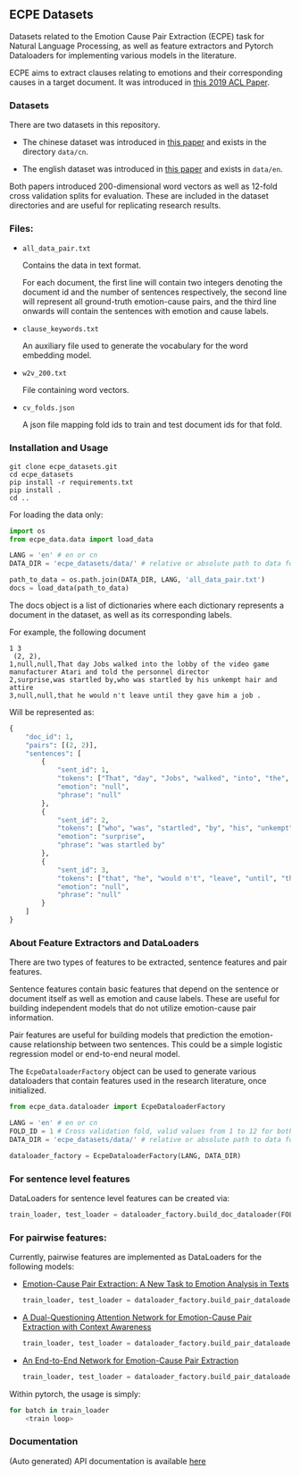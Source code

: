 ## ECPE Datasets

Datasets related to the Emotion Cause Pair Extraction (ECPE) task for Natural Language Processing, as well as feature extractors and Pytorch Dataloaders for implementing various models in the literature.

ECPE aims to extract clauses relating to emotions and their corresponding causes in a target document. It was introduced in [this 2019 ACL Paper](https://aclanthology.org/P19-1096.pdf).

### Datasets

There are two datasets in this repository.

- The chinese dataset was introduced in [this paper](https://aclanthology.org/P19-1096.pdf) and exists in the directory `data/cn`.

- The english dataset was introduced in [this paper](https://aaditya-singh.github.io/data/ECPE.pdf) and exists in `data/en`.

Both papers introduced 200-dimensional word vectors as well as 12-fold cross validation splits for evaluation. These are included in the dataset directories and are useful for replicating research results.

### Files:

- `all_data_pair.txt`

    Contains the data in text format. 

    For each document, the first line will contain two integers denoting the document id and the number of sentences respectively, the second line will represent all ground-truth emotion-cause pairs, and the third line onwards will contain the sentences with emotion and cause labels.

- `clause_keywords.txt`

    An auxiliary file used to generate the vocabulary for the word embedding model.

- `w2v_200.txt`

    File containing word vectors.

- `cv_folds.json`

    A json file mapping fold ids to train and test document ids for that fold.

### Installation and Usage

```
git clone ecpe_datasets.git
cd ecpe_datasets
pip install -r requirements.txt
pip install .
cd ..
```

For loading the data only:

```python
import os
from ecpe_data.data import load_data

LANG = 'en' # en or cn
DATA_DIR = 'ecpe_datasets/data/' # relative or absolute path to data folder

path_to_data = os.path.join(DATA_DIR, LANG, 'all_data_pair.txt')
docs = load_data(path_to_data)
```

The docs object is a list of dictionaries where each dictionary represents a document in the dataset, as well as its corresponding labels.

For example, the following document

```
1 3
 (2, 2),
1,null,null,That day Jobs walked into the lobby of the video game manufacturer Atari and told the personnel director
2,surprise,was startled by,who was startled by his unkempt hair and attire
3,null,null,that he would n't leave until they gave him a job .
```

Will be represented as:

```python
{
    "doc_id": 1,
    "pairs": [(2, 2)],
    "sentences": [
        {
            "sent_id": 1,
            "tokens": ["That", "day", "Jobs", "walked", "into", "the", "lobby", "of", "the", "video", "game", "manufacturer", "Atari", "and", "told", "the", "personnel", "director"],
            "emotion": "null",
            "phrase": "null"
        },
        {
            "sent_id": 2,
            "tokens": ["who", "was", "startled", "by", "his", "unkempt", "hair", "and", "attire"],
            "emotion": "surprise",
            "phrase": "was startled by"
        },
        {
            "sent_id": 3,
            "tokens": ["that", "he", "would n't", "leave", "until", "they", "gave", "him", "a", "job", "."],
            "emotion": "null",
            "phrase": "null"
        }
    ]
}
```

### About Feature Extractors and DataLoaders

There are two types of features to be extracted, sentence features and pair features.

Sentence features contain basic features that depend on the sentence or document itself as well as emotion and cause labels. These are useful for building independent models that do not utilize emotion-cause pair information.

Pair features are useful for building models that prediction the emotion-cause relationship between two sentences. This could be a simple logistic regression model or end-to-end neural model.

The `EcpeDataloaderFactory` object can be used to generate various dataloaders that contain features used in the research literature, once initialized.

```python
from ecpe_data.dataloader import EcpeDataloaderFactory

LANG = 'en' # en or cn
FOLD_ID = 1 # Cross validation fold, valid values from 1 to 12 for both datasets
DATA_DIR = 'ecpe_datasets/data/' # relative or absolute path to data folder

dataloader_factory = EcpeDataloaderFactory(LANG, DATA_DIR)
```

### For sentence level features

DataLoaders for sentence level features can be created via:

```python
train_loader, test_loader = dataloader_factory.build_doc_dataloader(FOLD_ID=1, max_sen_len=30, max_doc_len=30, batch_size=32)
```

### For pairwise features:

Currently, pairwise features are implemented as DataLoaders for the following models:

- [Emotion-Cause Pair Extraction: A New Task to Emotion Analysis in Texts](https://aclanthology.org/P19-1096.pdf)

    ```python
    train_loader, test_loader = dataloader_factory.build_pair_dataloader_ecpe(FOLD_ID)
    ```

- [A Dual-Questioning Attention Network for Emotion-Cause Pair Extraction with Context Awareness](https://arxiv.org/pdf/2104.07221.pdf)

    ```python
    train_loader, test_loader = dataloader_factory.build_pair_dataloader_dqan(FOLD_ID)
    ```

- [An End-to-End Network for Emotion-Cause Pair Extraction](https://aaditya-singh.github.io/data/ECPE.pdf)

    ```python
    train_loader, test_loader = dataloader_factory.build_pair_dataloader_e2e(FOLD_ID)
    ```

Within pytorch, the usage is simply:

```python
for batch in train_loader
    <train loop>
```

### Documentation

(Auto generated) API documentation is available [here](https://naveed92.github.io/docs/index.html)